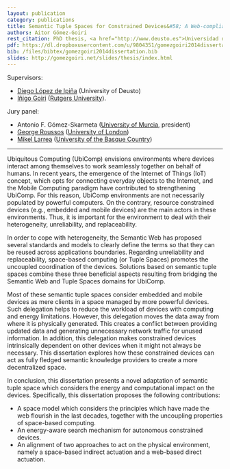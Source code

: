 ```yaml
--- 
layout: publication
category: publications
title: Semantic Tuple Spaces for Constrained Devices&#58; A Web-compliant Vision
authors: Aitor Gómez-Goiri
rest_citation: PhD thesis, <a href="http://www.deusto.es">Universidad de Deusto</a>, June 16th, 2014.
pdf: https://dl.dropboxusercontent.com/u/9804351/gomezgoiri2014dissertation.pdf
bib: /files/bibtex/gomezgoiri2014dissertation.bib
slides: http://gomezgoiri.net/slides/thesis/index.html
--- 
```


Supervisors:

* [Diego López de Ipiña](http://paginaspersonales.deusto.es/dipina/) (University of Deusto)
* [Iñigo Goiri](http://www.research.rutgers.edu/~goiri/) ([Rutgers University](http://www.rutgers.edu/)).

Jury panel:

* Antonio F. Gómez-Skarmeta ([University of Murcia](http://www.um.es/), president)
* [George Roussos](http://www.dcs.bbk.ac.uk/~gr/) ([University of London](http://www.dcs.bbk.ac.uk))
* [Mikel Larrea](http://www.sc.ehu.es/acwlaalm/) ([University of the Basque Country](http://www.ehu.es))

<hr />


Ubiquitous Computing (UbiComp) envisions environments where devices interact among themselves to work seamlessly together on behalf of humans.
In recent years, the emergence of the Internet of Things (IoT) concept, which opts for connecting everyday objects to the Internet, and the Mobile Computing paradigm have contributed to strengthening UbiComp.
For this reason, UbiComp environments are not necessarily populated by powerful computers.
On the contrary, resource constrained devices (e.g., embedded and mobile devices) are the main actors in these environments.
Thus, it is important for the environment to deal with their heterogeneity, unreliability, and replaceability.


In order to cope with heterogeneity, the Semantic Web has proposed several standards and models to clearly define the terms so that they can be reused across applications boundaries.
Regarding unreliability and replaceability, space-based computing (or Tuple Spaces) promotes the uncoupled coordination of the devices.
Solutions based on semantic tuple spaces combine these three beneficial aspects resulting from bridging the Semantic Web and Tuple Spaces domains for UbiComp.

Most of these semantic tuple spaces consider embedded and mobile devices as mere clients in a space managed by more powerful devices.
Such delegation helps to reduce the workload of devices with computing and energy limitations.
However,  this delegation moves the data away from where it is physically generated.
This creates a conflict between providing updated data and generating unnecessary network traffic for unused information.
In addition, this delegation makes constrained devices intrinsically dependent on other devices when it might not always be necessary.
This dissertation explores how these constrained devices can act as fully fledged semantic knowledge providers to create a more decentralized space.

In conclusion, this dissertation presents a novel adaptation of semantic tuple space which considers the energy and computational impact on the devices.
Specifically, this dissertation proposes the following contributions:

* A space model which considers the principles which have made the web flourish in the last decades, together with the uncoupling properties of space-based computing.
* An energy-aware search mechanism for autonomous constrained devices.
* An alignment of two approaches to act on the physical environment, namely a space-based indirect actuation and a web-based direct actuation.
